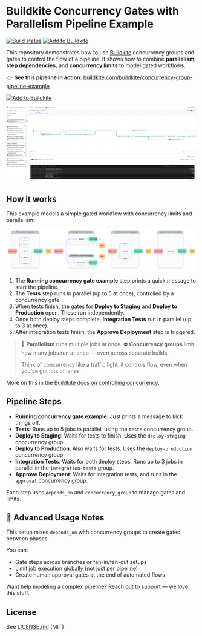 # Buildkite Concurrency Gates with Parallelism Pipeline Example

[![Build status](https://badge.buildkite.com/a947f64837044296a1ea4394819872e0544a4647a3400e6634.svg?branch=main)](https://buildkite.com/buildkite/concurrency-group-pipeline-example)
[![Add to Buildkite](https://img.shields.io/badge/Add%20to%20Buildkite-14CC80)](https://buildkite.com/new)

This repository demonstrates how to use [Buildkite](https://buildkite.com/) concurrency groups and gates to control the flow of a pipeline.
It shows how to combine **parallelism**, **step dependencies**, and **concurrency limits** to model gated workflows.

👉 **See this pipeline in action:** [buildkite.com/buildkite/concurrency-group-pipeline-example](https://buildkite.com/buildkite/concurrency-group-pipeline-example/builds/latest)

[![Add to Buildkite](https://buildkite.com/button.svg)](https://buildkite.com/new)

<a href="https://buildkite.com/buildkite/concurrency-group-pipeline-example/builds/latest?branch=main">
  <img width="2400" alt="Screenshot of concurrency group example pipeline build page" src=".buildkite/screenshot.png" />
</a>

<!-- docs:start -->

## How it works
This example models a simple gated workflow with concurrency limits and parallelism:

![Visual Description](.buildkite/concurrency-diagram.png)

1. The **Running concurrency gate example** step prints a quick message to start the pipeline.
2. The **Tests** step runs in parallel (up to 5 at once), controlled by a concurrency gate.
3. When tests finish, the gates for **Deploy to Staging** and **Deploy to Production** open. These run independently.
4. Once both deploy steps complete, **Integration Tests** run in parallel (up to 3 at once).
5. After integration tests finish, the **Approve Deployment** step is triggered.

> 🔄 **Parallelism** runs multiple jobs at once.
> ⛔ **Concurrency groups** limit how many jobs run at once — even across separate builds.
>
> Think of concurrency like a traffic light: it controls flow, even when you’ve got lots of lanes.

More on this in the [Buildkite docs on controlling concurrency](https://buildkite.com/docs/pipelines/configure/workflows/controlling-concurrency).

## Pipeline Steps

- **Running concurrency gate example**: Just prints a message to kick things off.
- **Tests**: Runs up to 5 jobs in parallel, using the `tests` concurrency group.
- **Deploy to Staging**: Waits for tests to finish. Uses the `deploy-staging` concurrency group.
- **Deploy to Production**: Also waits for tests. Uses the `deploy-production` concurrency group.
- **Integration Tests**: Waits for both deploy steps. Runs up to 3 jobs in parallel in the `integration-tests` group.
- **Approve Deployment**: Waits for integration tests, and runs in the `approval` concurrency group.

Each step uses `depends_on` and `concurrency_group` to manage gates and limits.

## 🧠 Advanced Usage Notes

This setup mixes `depends_on` with concurrency groups to create gates between phases.

You can:
- Gate steps across branches or fan-in/fan-out setups
- Limit job execution globally (not just per pipeline)
- Create human approval gates at the end of automated flows

Want help modeling a complex pipeline? [Reach out to support](https://buildkite.com/support) — we love this stuff.

<!-- docs:end -->

## License

See [LICENSE.md](LICENSE.md) (MIT)